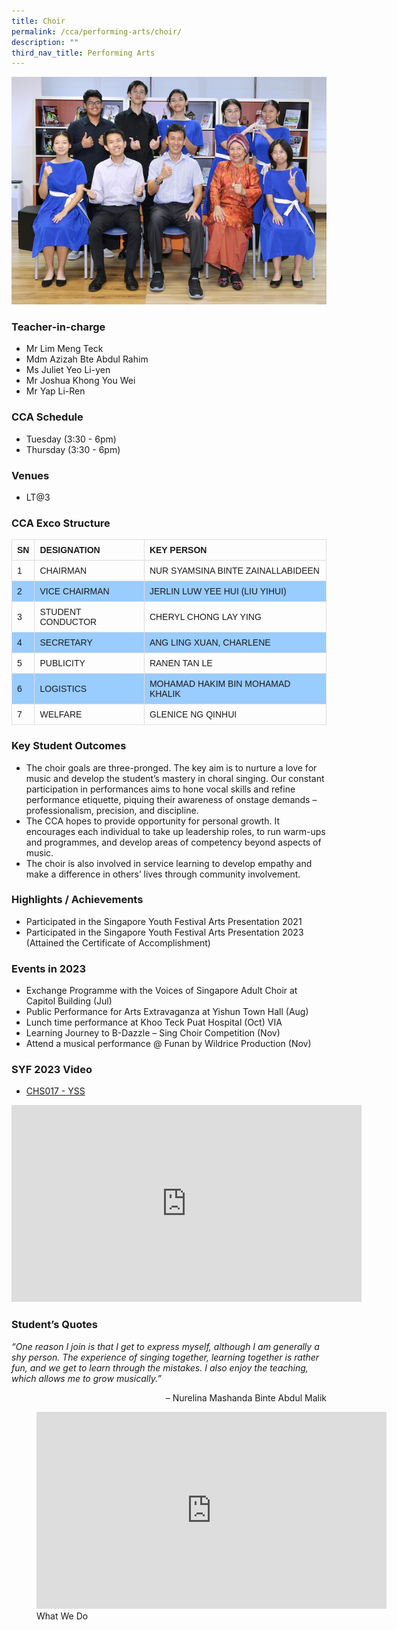 ```yaml
---
title: Choir
permalink: /cca/performing-arts/choir/
description: ""
third_nav_title: Performing Arts
---
```

![](/images/StudDevelopment/CCAs/PerformingArts/Choir/choir_2023.JPG)

### Teacher-in-charge
* Mr Lim Meng Teck
* Mdm Azizah Bte Abdul Rahim
* Ms Juliet Yeo Li-yen
* Mr Joshua Khong You Wei
* Mr Yap Li-Ren


### CCA Schedule
* Tuesday (3:30 - 6pm)
* Thursday (3:30 - 6pm)


### Venues
* LT@3

### CCA Exco Structure

<style>
table {
  font-family: arial, sans-serif;
  border-collapse: collapse;
  width: 100%;
}

td, th {
  border: 1px solid #dddddd;
  text-align: left;
  padding: 8px;
}

tr:nth-child(even) {
  background-color: #99ccff;
}
</style>



| SN | DESIGNATION | KEY PERSON |
| -------- | -------- | -------- |
| 1     | CHAIRMAN     | NUR SYAMSINA BINTE ZAINALLABIDEEN     |
| 2     | VICE CHAIRMAN     | JERLIN LUW YEE HUI (LIU YIHUI)     |
| 3     | STUDENT CONDUCTOR     | CHERYL CHONG LAY YING     |
| 4    | SECRETARY     | ANG LING XUAN, CHARLENE   |
| 5    | PUBLICITY     | 	RANEN TAN LE     |
| 6    | LOGISTICS     | MOHAMAD HAKIM BIN MOHAMAD KHALIK     |
| 7    | WELFARE     | 	GLENICE NG QINHUI     |

### Key Student Outcomes

* The choir goals are three-pronged. The key aim is to nurture a love for music and develop the student’s mastery in choral singing. Our constant participation in performances aims to hone vocal skills and refine performance etiquette, piquing their awareness of onstage demands – professionalism, precision, and discipline.
* The CCA hopes to provide opportunity for personal growth. It encourages each individual to take up leadership roles, to run warm-ups and programmes, and develop areas of competency beyond aspects of music.
* The choir is also involved in service learning to develop empathy and make a difference in others’ lives through community involvement.


### Highlights / Achievements

* Participated in the Singapore Youth Festival Arts Presentation 2021
* Participated in the Singapore Youth Festival Arts Presentation 2023 (Attained the Certificate of Accomplishment)


### Events in 2023
* Exchange Programme with the Voices of Singapore Adult Choir at Capitol Building (Jul)
* Public Performance for Arts Extravaganza at Yishun Town Hall (Aug)
* Lunch time performance at Khoo Teck Puat Hospital (Oct) VIA
* Learning Journey to B-Dazzle – Sing Choir Competition (Nov)
* Attend a musical performance @ Funan by Wildrice Production (Nov)


### SYF 2023 Video
* [CHS017 - YSS](https://youtu.be/Z-QcT4Vs04A)

<iframe allowfullscreen="" allow="accelerometer; autoplay; clipboard-write; encrypted-media; gyroscope; picture-in-picture; web-share" frameborder="0" title="YouTube video player" src="https://www.youtube.com/embed/Z-QcT4Vs04A" height="315" width="560"></iframe>


### Student’s Quotes

*“One reason I join is that I get to express myself, although I am generally a shy person. The experience of singing together, learning together is rather fun, and we get to learn through the mistakes. I also enjoy the teaching, which allows me to grow musically.”*

<div style="text-align:right;">– Nurelina Mashanda Binte Abdul Malik</div>

<figure><iframe width="560" height="315" src="https://www.youtube.com/embed/VNNvCxgetwc" title="YouTube video player" frameborder="0" allow="accelerometer; autoplay; clipboard-write; encrypted-media; gyroscope; picture-in-picture; web-share" allowfullscreen=""></iframe><figcaption>What We Do</figcaption></figure>
